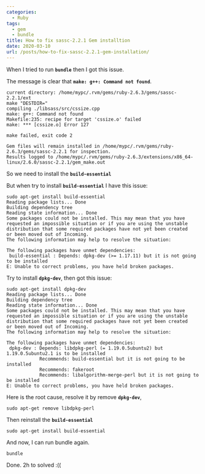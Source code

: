 ```yaml
---
categories:
  - Ruby
tags:
  - gem
  - bundle
title: How to fix sassc-2.2.1 Gem installtion
date: 2020-03-10
url: /posts/how-to-fix-sassc-2.2.1-gem-installation/
---
```



When I tried to run **```bundle```** then I got this issue.

The message is clear that **```make: g++: Command not found```**.

```
current directory: /home/mypc/.rvm/gems/ruby-2.6.3/gems/sassc-2.2.1/ext
make "DESTDIR="
compiling ./libsass/src/cssize.cpp
make: g++: Command not found
Makefile:235: recipe for target 'cssize.o' failed
make: *** [cssize.o] Error 127

make failed, exit code 2

Gem files will remain installed in /home/mypc/.rvm/gems/ruby-2.6.3/gems/sassc-2.2.1 for inspection.
Results logged to /home/mypc/.rvm/gems/ruby-2.6.3/extensions/x86_64-linux/2.6.0/sassc-2.2.1/gem_make.out
```


So we need to install the **```build-essential```**

But when try to install **```build-essential```** I have this issue:


```
sudo apt-get install build-essential
Reading package lists... Done
Building dependency tree
Reading state information... Done
Some packages could not be installed. This may mean that you have
requested an impossible situation or if you are using the unstable
distribution that some required packages have not yet been created
or been moved out of Incoming.
The following information may help to resolve the situation:

The following packages have unmet dependencies:
 build-essential : Depends: dpkg-dev (>= 1.17.11) but it is not going to be installed
E: Unable to correct problems, you have held broken packages.
```

Try to install **```dpkg-dev```**, then got this issue:

```
sudo apt-get install dpkg-dev
Reading package lists... Done
Building dependency tree
Reading state information... Done
Some packages could not be installed. This may mean that you have
requested an impossible situation or if you are using the unstable
distribution that some required packages have not yet been created
or been moved out of Incoming.
The following information may help to resolve the situation:

The following packages have unmet dependencies:
 dpkg-dev : Depends: libdpkg-perl (= 1.19.0.5ubuntu2) but 1.19.0.5ubuntu2.1 is to be installed
            Recommends: build-essential but it is not going to be installed
            Recommends: fakeroot
            Recommends: libalgorithm-merge-perl but it is not going to be installed
E: Unable to correct problems, you have held broken packages.

```

Here is the root cause, resolve it by remove **```dpkg-dev```**,
```
sudo apt-get remove libdpkg-perl
```

Then reinstall the **```build-essential```**

```
sudo apt-get install build-essential
```

And now, I can run bundle again.

```
bundle
```

Done. 2h to solved :((